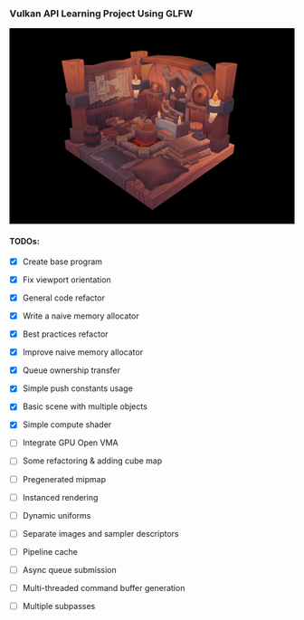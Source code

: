 ### Vulkan API Learning Project Using GLFW
![Preview](/preview-viking-room.png)
#### TODOs:
- [x] Create base program
- [x] Fix viewport orientation
- [x] General code refactor
- [x] Write a naive memory allocator
- [x] Best practices refactor
- [x] Improve naive memory allocator
- [x] Queue ownership transfer
- [x] Simple push constants usage
- [x] Basic scene with multiple objects
- [x] Simple compute shader
- [ ] Integrate GPU Open VMA
- [ ] Some refactoring & adding cube map
- [ ] Pregenerated mipmap
- [ ] Instanced rendering
- [ ] Dynamic uniforms
- [ ] Separate images and sampler descriptors
- [ ] Pipeline cache
- [ ] Async queue submission
- [ ] Multi-threaded command buffer generation
- [ ] Multiple subpasses


